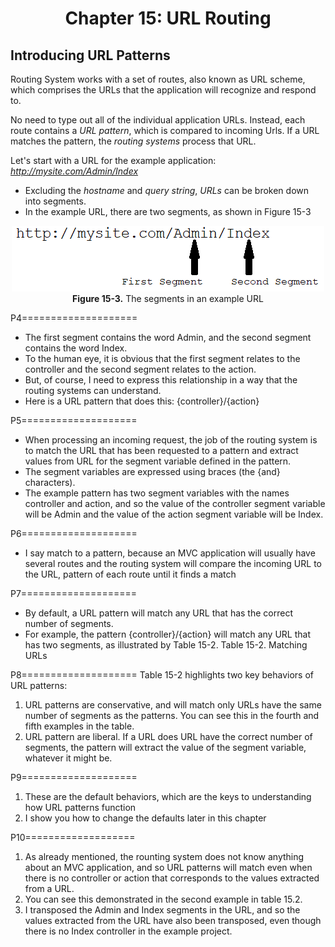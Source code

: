 <h1 align="center">
    Chapter 15: URL Routing
</h1>

## Introducing URL Patterns
Routing System works with a set of routes, also known as URL scheme, which comprises the URLs that the application will recognize and respond to.

No need to type out all of the individual application URLs. Instead, each route contains a *URL pattern*, which is compared to incoming Urls. If a URL matches the pattern, the *routing systems* process that URL. 

Let's start with a URL for the example application: *http://mysite.com/Admin/Index*
* Excluding the *hostname* and *query string*, *URLs* can be broken down into segments.
* In the example URL, there are two segments, as shown in Figure 15-3
<p align="center">
    <img src="ch15-Pictures/Figure 15-3.png" /><br />
    <b>Figure 15-3.</b> The segments in an example URL
</p>  










P4====================
* The first segment contains the word Admin, and the second segment contains the word Index.
* To the human eye, it is obvious that the first segment relates to the controller and the second segment relates to the action.
* But, of course, I need to express this relationship in a way that the routing systems can understand.
* Here is a URL pattern that does this:
{controller}/{action}

P5====================
* When processing an incoming request, the job of the routing system is to match the URL that has been requested to a pattern and extract values from URL for the segment variable defined in the pattern.
* The segment variables are expressed using braces (the {and} characters).
* The example pattern has two segment variables with the names controller and action, and so the value of the controller segment variable will be Admin and the value of the action segment variable will be Index.

P6====================
* I say match to a pattern, because an MVC application will usually have several routes and the routing system will compare the incoming URL to the URL, pattern of each route until it finds a match

P7====================
* By default, a URL pattern will match any URL that has the correct number of segments.
* For example, the pattern {controller}/{action} will match any URL that has two segments, as illustrated by Table 15-2.
    Table 15-2. Matching URLs

P8====================
Table 15-2 highlights two key behaviors of URL patterns:
1. URL patterns are conservative, and will match only URLs have the same number of segments as the patterns. You can see this in the fourth and fifth examples in the table.
2. URL pattern are liberal. If a URL does URL have the correct number of segments, the pattern will extract the value of the segment variable, whatever it might be.

P9====================
1. These are the default behaviors, which are the keys to understanding how URL patterns function
2. I show you how to change the defaults later in this chapter

P10===================
1. As already mentioned, the rounting system does not know anything about an MVC application, and so URL patterns will match even when there is no controller or action that corresponds to the values extracted from a URL.
2. You can see this demonstrated in the second example in table 15.2. 
3. I transposed the Admin and Index segments in the URL, and so the values extracted from the URL have also been transposed, even though there is no Index controller in the example project.

<!--
# Chapter 15: URL Routing
    ## Introducing URL Patterns
        ### paragraph 3
       
> SUMMARRY AND UPDATE ==========================

> CONTENTS =====================================
# Chapter 15: URL Routing
## Introducing URL Patterns 

> GITHUB =====================================
https://github.com/deyran/asp-dot-net-training/blob/main/pro-asp-net-mvc/chapter-15/bb-introducing-url-patterns.md

> # ==========================================
#DotNet #csharp #csharpdotnet #dotnetcore #csharpdeveloper #dotnetdevelopers #aspnetcore #ASPNET #aspdotnet #IT #developer #TI #tecnologia #DevOps #desenvolvedor #programador #software #homeoffice #dev #tecnologiadainformacao #devs #code #programacao #programação #tecnologiadainformação #sistemasdeinformação #engenhariadesoftware #GitHub #ASPNETMVC #ASPNET #MVC #core #MVC #route #urlroute #urlroting #urlpatterns #RoutingSystem
-->